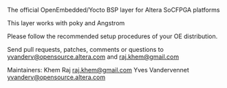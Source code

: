 The official OpenEmbedded/Yocto BSP layer for Altera SoCFPGA platforms 

This layer works with poky and Angstrom

Please follow the recommended setup procedures of your OE distribution.


Send pull requests, patches, comments or questions to yvanderv@opensource.altera.com
and raj.khem@gmail.com

Maintainers: Khem Raj <raj.khem@gmail.com>
             Yves Vandervennet <yvanderv@opensource.altera.com>
